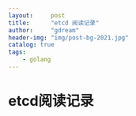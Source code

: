 ```yaml
---
layout:     post
title:      "etcd 阅读记录"
author:     "gdream"
header-img: "img/post-bg-2021.jpg"
catalog: true
tags:
    - golang
---
```


# etcd阅读记录